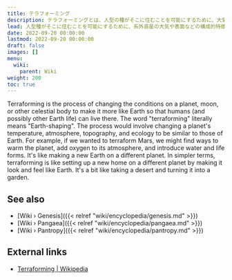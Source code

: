 ```yaml
---
title: テラフォーミング
description: テラフォーミングとは、人型の種がそこに住むことを可能にするために、大気や惑星の表面などの系外惑星の構成的特徴を変更するという概念です。テラフォーミングは、地球を居住可能にするという創世記プロジェクトの開始時にエロヒムによって適用された技術です。
lead: 人型種がそこに住むことを可能にするために、系外惑星の大気や表面などの構成的特徴を変更するという概念。テラフォーミングは、地球を居住可能にするという創世記プロジェクトの開始時にエロヒムによって適用された技術です。
date: 2022-09-20 00:00:00
lastmod: 2022-09-20 00:00:00
draft: false
images: []
menu:
  wiki:
    parent: Wiki
weight: 200
toc: true
---
```


Terraforming is the process of changing the conditions on a planet, moon, or other celestial body to make it more like Earth so that humans (and possibly other Earth life) can live there. The word "terraforming" literally means "Earth-shaping". The process would involve changing a planet's temperature, atmosphere, topography, and ecology to be similar to those of Earth. For example, if we wanted to terraform Mars, we might find ways to warm the planet, add oxygen to its atmosphere, and introduce water and life forms. It's like making a new Earth on a different planet. In simpler terms, terraforming is like setting up a new home on a different planet by making it look and feel like Earth. It's a bit like taking a desert and turning it into a garden.

## See also

- [Wiki › Genesis]({{< relref "wiki/encyclopedia/genesis.md" >}})
- [Wiki › Pangaea]({{< relref "wiki/encyclopedia/pangaea.md" >}})
- [Wiki › Pantropy]({{< relref "wiki/encyclopedia/pantropy.md" >}})

## External links

- [Terraforming | Wikipedia](https://en.wikipedia.org/wiki/Terraforming)